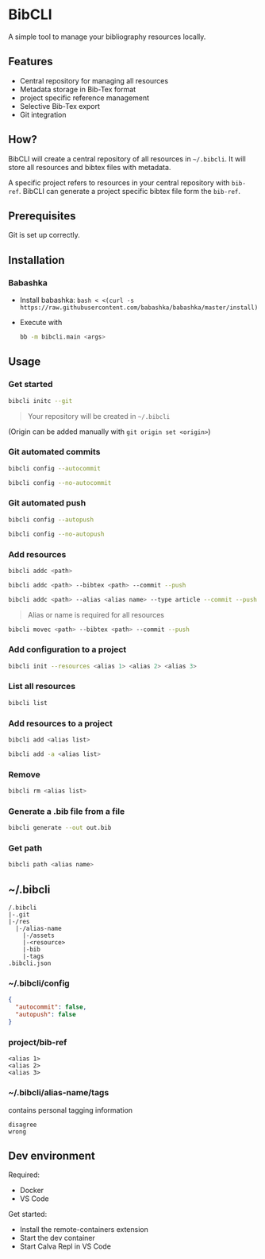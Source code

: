 # BibCLI

A simple tool to manage your bibliography resources locally.

## Features

* Central repository for managing all resources
* Metadata storage in Bib-Tex format
* project specific reference management
* Selective Bib-Tex export
* Git integration

## How?

BibCLI will create a central repository of all resources in `~/.bibcli`.
It will store all resources and bibtex files with metadata.

A specific project refers to resources in your central repository with `bib-ref`.
BibCLI can generate a project specific bibtex file form the `bib-ref`.

## Prerequisites

Git is set up correctly.

## Installation

### Babashka

* Install babashka: `bash < <(curl -s https://raw.githubusercontent.com/babashka/babashka/master/install)`
* Execute with

  ```bash
  bb -m bibcli.main <args>
  ```

## Usage

### Get started

```bash
bibcli initc --git
```

> Your repository will be created in `~/.bibcli`

(Origin can be added manually with `git origin set <origin>`)

### Git automated commits

```bash
bibcli config --autocommit
```

```bash
bibcli config --no-autocommit
```

### Git automated push

```bash
bibcli config --autopush
```

```bash
bibcli config --no-autopush
```

### Add resources

```bash
bibcli addc <path>
```

```bash
bibcli addc <path> --bibtex <path> --commit --push
```

```bash
bibcli addc <path> --alias <alias name> --type article --commit --push
```

> Alias or name is required for all resources

```bash
bibcli movec <path> --bibtex <path> --commit --push
```

### Add configuration to a project

```bash
bibcli init --resources <alias 1> <alias 2> <alias 3>
```

### List all resources

```bash
bibcli list
```

### Add resources to a project

```bash
bibcli add <alias list>
```

```bash
bibcli add -a <alias list>
```

### Remove

```bash
bibcli rm <alias list>
```

### Generate a .bib file from a file

```bash
bibcli generate --out out.bib
```

### Get path

```bash
bibcli path <alias name>
```

## ~/.bibcli

```
/.bibcli
|-.git
|-/res
  |-/alias-name
    |-/assets
    |-<resource>
    |-bib
    |-tags
.bibcli.json
```

### ~/.bibcli/config

```json
{
  "autocommit": false,
  "autopush": false
}
```

### project/bib-ref

```
<alias 1>
<alias 2>
<alias 3>
```

### ~/.bibcli/alias-name/tags

contains personal tagging information

```
disagree
wrong
```

## Dev environment

Required:

* Docker
* VS Code

Get started:

* Install the remote-containers extension
* Start the dev container
* Start Calva Repl in VS Code
